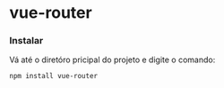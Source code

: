 # vue-router

### Instalar

Vá até o diretóro pricipal do projeto e digite o comando:

```npm install vue-router```


